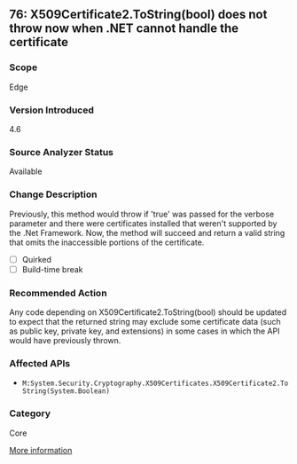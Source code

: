 ## 76: X509Certificate2.ToString(bool) does not throw now when .NET cannot handle the certificate

### Scope
Edge

### Version Introduced
4.6

### Source Analyzer Status
Available

### Change Description
Previously, this method would throw if 'true' was passed for the verbose parameter and there were certificates installed that weren't supported by the .Net Framework. Now, the method will succeed and return a valid string that omits the inaccessible portions of the certificate.

- [ ] Quirked
- [ ] Build-time break

### Recommended Action
Any code depending on X509Certificate2.ToString(bool) should be updated to expect that the returned string may exclude some certificate data (such as public key, private key, and extensions) in some cases in which the API would have previously thrown.

### Affected APIs
* `M:System.Security.Cryptography.X509Certificates.X509Certificate2.ToString(System.Boolean)`

### Category
Core

[More information](https://msdn.microsoft.com/en-us/library/dn833125\(v=vs.110\).aspx#Core)
